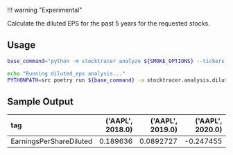!!! warning "Experimental"

Calculate the diluted EPS for the past 5 years for the requested stocks.

## Usage

```sh
base_command="python -m stocktracer analyze ${SMOKE_OPTIONS} --tickers aapl,msft,tmo,goog,googl,amzn,meta,acn,wm" 

echo "Running diluted_eps analysis..."
PYTHONPATH=src poetry run ${base_command} -a stocktracer.analysis.diluted_eps --report-format=md --report-file=${results_dir}/diluted_eps.md
```

## Sample Output

| tag                     |   ('AAPL', 2018.0) |   ('AAPL', 2019.0) |   ('AAPL', 2020.0) |   ('AAPL', 2021.0) |   ('AAPL', 2022.0) |   ('ACN', 2018.0) |   ('ACN', 2019.0) |   ('ACN', 2020.0) |   ('ACN', 2021.0) |   ('ACN', 2022.0) |   ('AMZN', 2018.0) |   ('AMZN', 2019.0) |   ('AMZN', 2020.0) |   ('AMZN', 2021.0) |   ('AMZN', 2022.0) |   ('GOOG', 2018.0) |   ('GOOG', 2019.0) |   ('GOOG', 2020.0) |   ('GOOG', 2021.0) |   ('GOOG', 2022.0) |   ('GOOGL', 2018.0) |   ('GOOGL', 2019.0) |   ('GOOGL', 2020.0) |   ('GOOGL', 2021.0) |   ('GOOGL', 2022.0) |   ('META', 2018.0) |   ('META', 2019.0) |   ('META', 2020.0) |   ('META', 2021.0) |   ('META', 2022.0) |   ('MSFT', 2018.0) |   ('MSFT', 2019.0) |   ('MSFT', 2020.0) |   ('MSFT', 2021.0) |   ('MSFT', 2022.0) |   ('TMO', 2018.0) |   ('TMO', 2019.0) |   ('TMO', 2020.0) |   ('TMO', 2021.0) |   ('TMO', 2022.0) |   ('WM', 2018.0) |   ('WM', 2019.0) |   ('WM', 2020.0) |   ('WM', 2021.0) |   ('WM', 2022.0) |
|:------------------------|-------------------:|-------------------:|-------------------:|-------------------:|-------------------:|------------------:|------------------:|------------------:|------------------:|------------------:|-------------------:|-------------------:|-------------------:|-------------------:|-------------------:|-------------------:|-------------------:|-------------------:|-------------------:|-------------------:|--------------------:|--------------------:|--------------------:|--------------------:|--------------------:|-------------------:|-------------------:|-------------------:|-------------------:|-------------------:|-------------------:|-------------------:|-------------------:|-------------------:|-------------------:|------------------:|------------------:|------------------:|------------------:|------------------:|-----------------:|-----------------:|-----------------:|-----------------:|-----------------:|
| EarningsPerShareDiluted |           0.189636 |          0.0892727 |          -0.247455 |             -1.165 |             -1.165 |             0.011 |          0.106545 |          0.114727 |       -0.00681818 |         -0.297636 |            1.08282 |           0.272818 |            1.53255 |               20.9 |              -1.18 |              7.925 |              15.58 |              7.455 |              31.52 |              0.815 |               7.925 |               15.58 |               7.455 |               31.52 |               0.815 |               2.04 |               0.52 |               1.26 |               3.67 |               0.75 |         -0.0295455 |          -0.331818 |           0.123273 |              1.495 |              1.945 |          0.143182 |          0.539182 |            -0.965 |             -1.75 |             0.915 |         0.106727 |        -0.326636 |            0.465 |            -0.19 |           -0.935 |